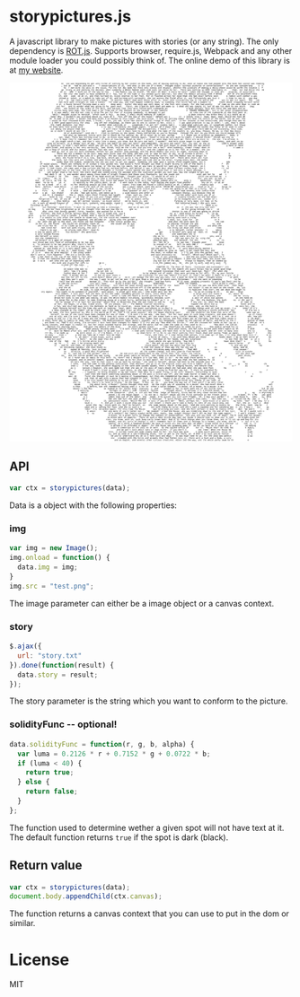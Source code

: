 # storypictures.js
A javascript library to make pictures with stories (or any string). The only dependency is [ROT.js](https://github.com/ondras/rot.js/). Supports browser, require.js, Webpack and any other module loader you could possibly think of. The online demo of this library is at [my website](http://thegreatrambler.com/code-demos/storypictures/index.html).

![Screenshot of the library at work](storyphotossmall-min.png)

## API

```javascript
var ctx = storypictures(data);
```
Data is a object with the following properties:

### img

```javascript
var img = new Image();
img.onload = function() {
  data.img = img;
}
img.src = "test.png";
```
The image parameter can either be a image object or a canvas context.

### story

```javascript
$.ajax({
  url: "story.txt"
}).done(function(result) {
  data.story = result;
});
```
The story parameter is the string which you want to conform to the picture.

### solidityFunc -- optional!

```javascript
data.solidityFunc = function(r, g, b, alpha) {
  var luma = 0.2126 * r + 0.7152 * g + 0.0722 * b;
  if (luma < 40) {
    return true;
  } else {
    return false;
  }
};
```
The function used to determine wether a given spot will not have text at it. The default function returns `true` if the spot is dark (black).

## Return value

```javascript
var ctx = storypictures(data);
document.body.appendChild(ctx.canvas);
```
The function returns a canvas context that you can use to put in the dom or similar.

# License
MIT
